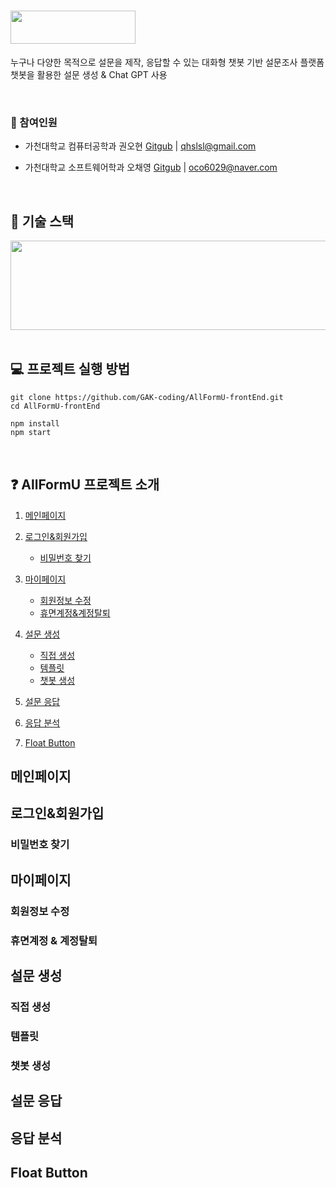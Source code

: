 # <img src="https://github.com/GAK-coding/AllFormU-frontEnd/assets/96913056/381be6e7-059c-4675-9b9d-961daf78d289" width="200" height="53"/>
누구나 다양한 목적으로 설문을 제작, 응답할 수 있는 대화형 챗봇 기반 설문조사 플랫폼
<br/>챗봇을 활용한 설문 생성 & Chat GPT 사용

<br/>

### 👥  참여인원
- 가천대학교 컴퓨터공학과 권오현 [Gitgub](https://github.com/5hyun) | qhslsl@gmail.com
        
- 가천대학교 소프트웨어학과 오채영 [Gitgub](https://github.com/CHCHAENG) | oco6029@naver.com

<br/>


## 🎯 기술 스택
<img src="https://github.com/GAK-coding/AllFormU-frontEnd/assets/96913056/ba7b7f7c-fd13-424d-8037-0d48da104470" width="600" height="143"/>


<br/>
<br/>

## 💻 프로젝트 실행 방법

```shell
git clone https://github.com/GAK-coding/AllFormU-frontEnd.git
cd AllFormU-frontEnd

npm install
npm start
```

<br/>

## ❓ AllFormU 프로젝트 소개
1. [메인페이지](#메인페이지)   
2. [로그인&회원가입](#로그인회원가입)   
    - [비밀번호 찾기](#비밀번호-찾기)
3. [마이페이지](#마이페이지)   
    - [회원정보 수정](#회원정보-수정)
    - [휴면계정&계정탈퇴](#휴면계정--계정탈퇴)    
4. [설문 생성](#설문-생성)   
    - [직접 생성](#직접-생성)  
    - [템플릿](#템플릿)    
    - [챗봇 생성](#챗봇-생성)  

5. [설문 응답](#설문-응답) 
6. [응답 분석](#응답-분석)
7. [Float Button](#Float-Button)


## 메인페이지

## 로그인&회원가입

### 비밀번호 찾기


## 마이페이지

### 회원정보 수정
### 휴면계정 & 계정탈퇴

## 설문 생성

### 직접 생성

### 템플릿

### 챗봇 생성

## 설문 응답

## 응답 분석

## Float Button
